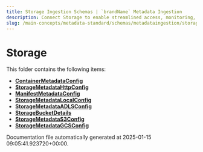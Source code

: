 ```yaml
---
title: Storage Ingestion Schemas | `brandName` Metadata Ingestion
description: Connect Storage to enable streamlined access, monitoring, or search of enterprise data using secure and scalable integrations.
slug: /main-concepts/metadata-standard/schemas/metadataingestion/storage
---
```


# Storage

This folder contains the following items:

- [**ContainerMetadataConfig**](/main-concepts/metadata-standard/schemas/metadataingestion/storage/containermetadataconfig)
- [**StorageMetadataHttpConfig**](/main-concepts/metadata-standard/schemas/metadataingestion/storage/storagemetadatahttpconfig)
- [**ManifestMetadataConfig**](/main-concepts/metadata-standard/schemas/metadataingestion/storage/manifestmetadataconfig)
- [**StorageMetadataLocalConfig**](/main-concepts/metadata-standard/schemas/metadataingestion/storage/storagemetadatalocalconfig)
- [**StorageMetadataADLSConfig**](/main-concepts/metadata-standard/schemas/metadataingestion/storage/storagemetadataadlsconfig)
- [**StorageBucketDetails**](/main-concepts/metadata-standard/schemas/metadataingestion/storage/storagebucketdetails)
- [**StorageMetadataS3Config**](/main-concepts/metadata-standard/schemas/metadataingestion/storage/storagemetadatas3config)
- [**StorageMetadataGCSConfig**](/main-concepts/metadata-standard/schemas/metadataingestion/storage/storagemetadatagcsconfig)


Documentation file automatically generated at 2025-01-15 09:05:41.923720+00:00.
